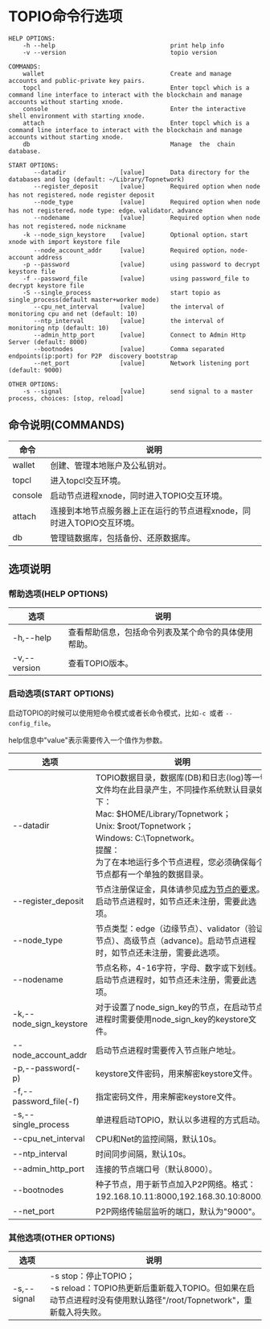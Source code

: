 # TOPIO命令行选项

```
HELP OPTIONS:
    -h --help                                print help info
    -v --version                             topio version

COMMANDS:
    wallet                                   Create and manage accounts and public-private key pairs.
    topcl                                    Enter topcl which is a command line interface to interact with the blockchain and manage accounts without starting xnode.
    console                                  Enter the interactive shell environment with starting xnode.
    attach                                   Enter topcl which is a command line interface to interact with the blockchain and manage accounts without starting xnode.
    db                                       Manage  the  chain  database.

START OPTIONS:
       --datadir               [value]       Data directory for the databases and log (default: ~/Library/Topnetwork)
       --register_deposit      [value]       Required option when node has not registered，node register deposit 
       --node_type             [value]       Required option when node has not registered，node type: edge、validator、advance
       --nodename              [value]       Required option when node has not registered，node nickname
    -k --node_sign_keystore    [value]       Optional option，start xnode with import keystore file
       --node_account_addr     [value]       Required option，node-account address
    -p --password              [value]       using password to decrypt keystore file
    -f --password_file         [value]       using password_file to decrypt keystore file
    -S --single_process                      start topio as single_process(default master+worker mode)
       --cpu_net_interval      [value]       the interval of monitoring cpu and net (default: 10)
       --ntp_interval          [value]       the interval of monitoring ntp (default: 10)
       --admin_http_port       [value]       Connect to Admin Http Server (default: 8000)
       --bootnodes             [value]       Comma separated endpoints(ip:port) for P2P  discovery bootstrap
       --net_port              [value]       Network listening port (default: 9000)

OTHER OPTIONS:
    -s --signal                [value]       send signal to a master process, choices: [stop, reload]
```

## 命令说明(COMMANDS)

| 命令    | 说明                                                         |
| ------- | ------------------------------------------------------------ |
| wallet  | 创建、管理本地账户及公私钥对。                               |
| topcl   | 进入topcl交互环境。                                          |
| console | 启动节点进程xnode，同时进入TOPIO交互环境。                   |
| attach  | 连接到本地节点服务器上正在运行的节点进程xnode，同时进入TOPIO交互环境。 |
| db      | 管理链数据库，包括备份、还原数据库。                         |

## 选项说明

### 帮助选项(HELP OPTIONS)

| 选项         | 说明                                                 |
| ------------ | ---------------------------------------------------- |
| -h,--help    | 查看帮助信息，包括命令列表及某个命令的具体使用帮助。 |
| -v,--version | 查看TOPIO版本。                                      |

### 启动选项(START OPTIONS)

启动TOPIO的时候可以使用短命令模式或者长命令模式，比如`-c `或者 `--config_file`。

help信息中"value"表示需要传入一个值作为参数。

| 选项                    | 说明                                                         |
| ----------------------- | ------------------------------------------------------------ |
| --datadir               | TOPIO数据目录，数据库(DB)和日志(log)等一切文件均在此目录产生，不同操作系统默认目录如下：<br/>Mac: $HOME/Library/Topnetwork；<br/>Unix: $root/Topnetwork；<br/>Windows: C:\Topnetwork。<br/>提醒：<br/>为了在本地运行多个节点进程，您必须确保每个节点都有一个单独的数据目录。 |
| --register_deposit      | 节点注册保证金，具体请参见[成为节点的要求](docs-cn/GetStartedonTOPNetwork/BecomeTOPNetworkNode/Requirment.md)。启动节点进程时，如节点还未注册，需要此选项。 |
| --node_type             | 节点类型：edge（边缘节点）、validator（验证节点）、高级节点（advance)。启动节点进程时，如节点还未注册，需要此选项。 |
| --nodename              | 节点名称，4-16字符，字母、数字或下划线。启动节点进程时，如节点还未注册，需要此选项。 |
| -k,--node_sign_keystore | 对于设置了node_sign_key的节点，在启动节点进程时需要使用node_sign_key的keystore文件。 |
| --node_account_addr     | 启动节点进程时需要传入节点账户地址。                         |
| -p,--password(-p)       | keystore文件密码，用来解密keystore文件。                     |
| -f,--password_file(-f)  | 指定密码文件，用来解密keystore文件。                         |
| -s,--single_process     | 单进程启动TOPIO，默认以多进程的方式启动。                    |
| --cpu_net_interval      | CPU和Net的监控间隔，默认10s。                                |
| --ntp_interval          | 时间同步间隔，默认10s。                                      |
| --admin_http_port       | 连接的节点端口号（默认8000）。                               |
| --bootnodes             | 种子节点，用于新节点加入P2P网络。格式：192.168.10.11:8000,192.168.30.10:8000。 |
| --net_port              | P2P网络传输层监听的端口，默认为"9000"。                      |

### 其他选项(OTHER OPTIONS)

| 选项        | 说明                                                         |
| ----------- | ------------------------------------------------------------ |
| -s,--signal | -s stop：停止TOPIO；<br/>-s reload：TOPIO热更新后重新载入TOPIO。但如果在启动节点进程时没有使用默认路径"/root/Topnetwork"，重新载入将失败。 |